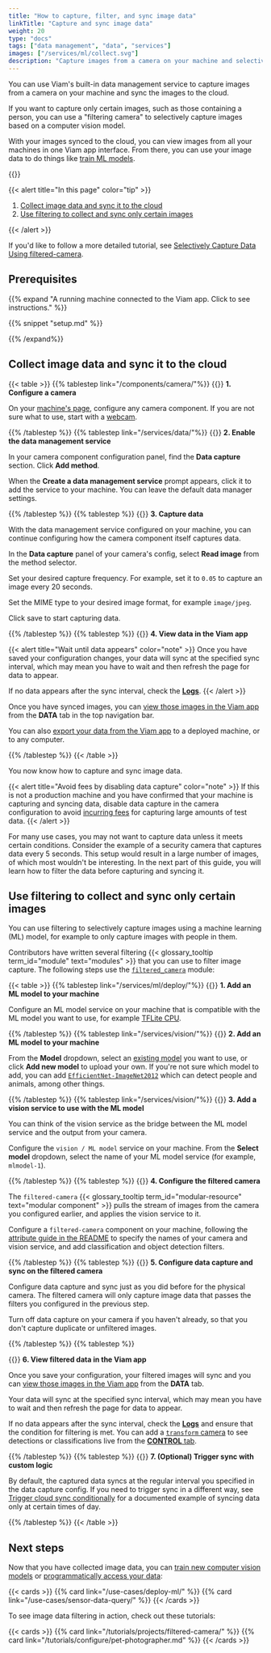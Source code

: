 ```yaml
---
title: "How to capture, filter, and sync image data"
linkTitle: "Capture and sync image data"
weight: 20
type: "docs"
tags: ["data management", "data", "services"]
images: ["/services/ml/collect.svg"]
description: "Capture images from a camera on your machine and selectively sync images to the cloud with filtering."
---
```


You can use Viam's built-in data management service to capture images from a camera on your machine and sync the images to the cloud.

If you want to capture only certain images, such as those containing a person, you can use a "filtering camera" to selectively capture images based on a computer vision model.

With your images synced to the cloud, you can view images from all your machines in one Viam app interface.
From there, you can use your image data to do things like [train ML models](/use-cases/deploy-ml/).

{{<imgproc src="/use-cases/ml-cycle.svg" declaredimensions=true alt="Cyclical diagram of a plant watering machine capturing images of plants, syncing those images to the cloud, a machine learning model being trained, and that model being used to recognize yellow leaves on plants and water them." style="max-width:350px" class="aligncenter">}}
<br>

{{< alert title="In this page" color="tip" >}}

1. [Collect image data and sync it to the cloud](#collect-image-data-and-sync-it-to-the-cloud)
2. [Use filtering to collect and sync only certain images](#use-filtering-to-collect-and-sync-only-certain-images)

{{< /alert >}}

If you'd like to follow a more detailed tutorial, see [Selectively Capture Data Using filtered-camera](/tutorials/projects/filtered-camera/).

## Prerequisites

{{% expand "A running machine connected to the Viam app. Click to see instructions." %}}

{{% snippet "setup.md" %}}

{{% /expand%}}

## Collect image data and sync it to the cloud

{{< table >}}
{{% tablestep link="/components/camera/"%}}
{{<imgproc src="/icons/components/camera.svg" class="fill alignleft" style="max-width: 150px" declaredimensions=true alt="configure a camera component">}}
**1. Configure a camera**

On your [machine's page](#prerequisites), configure any camera component.
If you are not sure what to use, start with a [webcam](/components/camera/webcam/).

{{% /tablestep %}}
{{% tablestep link="/services/data/"%}}
{{<imgproc src="/services/icons/data-management.svg" class="fill alignleft" style="max-width: 150px" declaredimensions=true alt="Collect data">}}
**2. Enable the data management service**

In your camera component configuration panel, find the **Data capture** section.
Click **Add method**.

When the **Create a data management service** prompt appears, click it to add the service to your machine.
You can leave the default data manager settings.

{{% /tablestep %}}
{{% tablestep %}}
{{<imgproc src="/services/icons/data-capture.svg" class="fill alignleft" style="max-width: 150px" declaredimensions=true alt="Collect data">}}
**3. Capture data**

With the data management service configured on your machine, you can continue configuring how the camera component itself captures data.

In the **Data capture** panel of your camera's config, select **Read image** from the method selector.

Set your desired capture frequency.
For example, set it to `0.05` to capture an image every 20 seconds.

Set the MIME type to your desired image format, for example `image/jpeg`.

Click save to start capturing data.

{{% /tablestep %}}
{{% tablestep %}}
{{<imgproc src="/services/ml/collect.svg" class="fill alignleft" style="max-width: 150px"  declaredimensions=true alt="Train models">}}
**4. View data in the Viam app**

{{< alert title="Wait until data appears" color="note" >}}
Once you have saved your configuration changes, your data will sync at the specified sync interval, which may mean you have to wait and then refresh the page for data to appear.

If no data appears after the sync interval, check the [**Logs**](/cloud/machines/#logs).
{{< /alert >}}

Once you have synced images, you can [view those images in the Viam app](/services/data/view/) from the **DATA** tab in the top navigation bar.

You can also [export your data from the Viam app](/services/data/export/) to a deployed machine, or to any computer.

{{% /tablestep %}}
{{< /table >}}

You now know how to capture and sync image data.

{{< alert title="Avoid fees by disabling data capture" color="note" >}}
If this is not a production machine and you have confirmed that your machine is capturing and syncing data, disable data capture in the camera configuration to avoid [incurring fees](https://www.viam.com/product/pricing) for capturing large amounts of test data.
{{< /alert >}}

For many use cases, you may not want to capture data unless it meets certain conditions.
Consider the example of a security camera that captures data every 5 seconds.
This setup would result in a large number of images, of which most wouldn't be interesting.
In the next part of this guide, you will learn how to filter the data before capturing and syncing it.

## Use filtering to collect and sync only certain images

You can use filtering to selectively capture images using a machine learning (ML) model, for example to only capture images with people in them.

Contributors have written several filtering {{< glossary_tooltip term_id="module" text="modules" >}} that you can use to filter image capture.
The following steps use the [`filtered_camera`](https://github.com/erh/filtered_camera) module:

{{< table >}}
{{% tablestep link="/services/ml/deploy/"%}}
{{<imgproc src="/services/ml/train.svg" class="fill alignleft" style="max-width: 150px"  declaredimensions=true alt="Train models">}}
**1. Add an ML model to your machine**

Configure an ML model service on your machine that is compatible with the ML model you want to use, for example [TFLite CPU](/services/ml/deploy/tflite_cpu/).

{{% /tablestep %}}
{{% tablestep link="/services/vision/"%}}
{{<imgproc src="/services/ml/train.svg" class="fill alignleft" style="max-width: 150px"  declaredimensions=true alt="Train models">}}
**2. Add an ML model to your machine**

From the **Model** dropdown, select an [existing model](https://app.viam.com/registry?type=ML+Model) you want to use, or click **Add new model** to upload your own.
If you're not sure which model to add, you can add [`EfficientNet-ImageNet2012`](https://app.viam.com/ml-model/viam/EfficientNet-ImageNet2012) which can detect people and animals, among other things.

{{% /tablestep %}}
{{% tablestep link="/services/vision/"%}}
{{<imgproc src="/services/icons/vision.svg" class="fill alignleft" style="max-width: 150px"  declaredimensions=true alt="Train models">}}
**3. Add a vision service to use with the ML model**

You can think of the vision service as the bridge between the ML model service and the output from your camera.

Configure the `vision / ML model` service on your machine.
From the **Select model** dropdown, select the name of your ML model service (for example, `mlmodel-1`).

{{% /tablestep %}}
{{% tablestep %}}
{{<imgproc src="/services/icons/modular-registry.svg" class="fill alignleft" style="max-width: 150px"  declaredimensions=true alt="Train models">}}
**4. Configure the filtered camera**

The `filtered-camera` {{< glossary_tooltip term_id="modular-resource" text="modular component" >}} pulls the stream of images from the camera you configured earlier, and applies the vision service to it.

Configure a `filtered-camera` component on your machine, following the [attribute guide in the README](https://github.com/erh/filtered_camera?tab=readme-ov-file#configure-your-filtered-camera) to specify the names of your camera and vision service, and add classification and object detection filters.

{{% /tablestep %}}
{{% tablestep %}}
{{<imgproc src="/services/icons/data-capture.svg" class="fill alignleft" style="max-width: 150px"  declaredimensions=true alt="Train models">}}
**5. Configure data capture and sync on the filtered camera**

Configure data capture and sync just as you did before for the physical camera.
The filtered camera will only capture image data that passes the filters you configured in the previous step.

Turn off data capture on your camera if you haven't already, so that you don't capture duplicate or unfiltered images.

{{% /tablestep %}}
{{% tablestep %}}

{{<imgproc src="/services/ml/collect.svg" class="fill alignleft" style="max-width: 150px"  declaredimensions=true alt="Train models">}}
**6. View filtered data in the Viam app**

Once you save your configuration, your filtered images will sync and you can [view those images in the Viam app](/services/data/view/) from the **DATA** tab.

Your data will sync at the specified sync interval, which may mean you have to wait and then refresh the page for data to appear.

If no data appears after the sync interval, check the [**Logs**](/cloud/machines/#logs) and ensure that the condition for filtering is met.
You can add a [`transform` camera](/components/camera/transform/) to see detections or classifications live from the [**CONTROL** tab](/cloud/machines/#control).

{{% /tablestep %}}
{{% tablestep %}}
{{<imgproc src="/services/ml/configure.svg" class="fill alignleft" style="max-width: 150px"  declaredimensions=true alt="Train models">}}
**7. (Optional) Trigger sync with custom logic**

By default, the captured data syncs at the regular interval you specified in the data capture config.
If you need to trigger sync in a different way, see [Trigger cloud sync conditionally](/services/data/trigger-sync/) for a documented example of syncing data only at certain times of day.

{{% /tablestep %}}
{{< /table >}}

## Next steps

Now that you have collected image data, you can [train new computer vision models](/use-cases/deploy-ml/) or [programmatically access your data](/services/data/export/):

{{< cards >}}
{{% card link="/use-cases/deploy-ml/" %}}
{{% card link="/use-cases/sensor-data-query/" %}}
{{< /cards >}}

To see image data filtering in action, check out these tutorials:

{{< cards >}}
{{% card link="/tutorials/projects/filtered-camera/" %}}
{{% card link="/tutorials/configure/pet-photographer.md" %}}
{{< /cards >}}
